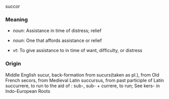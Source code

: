 succor
### Meaning
+ _noun_: Assistance in time of distress; relief
+ _noun_: One that affords assistance or relief

+ _vt_: To give assistance to in time of want, difficulty, or distress

### Origin

Middle English sucur, back-formation from sucurs(taken as pl.), from Old French secors, from Medieval Latin succursus, from past participle of Latin succurrere, to run to the aid of : sub-, sub- + currere, to run; See kers- in Indo-European Roots

